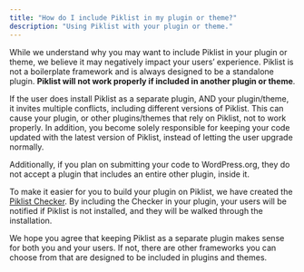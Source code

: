 ```yaml
---
title: "How do I include Piklist in my plugin or theme?"
description: "Using Piklist with your plugin or theme."
---
```


While we understand why you may want to include Piklist in your plugin or theme, we believe it may negatively impact your users’ experience. Piklist is not a boilerplate framework and is always designed to be a standalone plugin. **Piklist will not work properly if included in another plugin or theme**.

If the user does install Piklist as a separate plugin, AND your plugin/theme, it invites multiple conflicts, including different versions of Piklist. This can cause your plugin, or other plugins/themes that rely on Piklist, not to work properly. In addition, you become solely responsible for keeping your code updated with the latest version of Piklist, instead of letting the user upgrade normally.

Additionally, if you plan on submitting your code to WordPress.org, they do not accept a plugin that includes an entire other plugin, inside it.

To make it easier for you to build your plugin on Piklist, we have created the [Piklist Checker](/getting-started/piklist-checker/). By including the Checker in your plugin, your users will be notified if Piklist is not installed, and they will be walked through the installation.

We hope you agree that keeping Piklist as a separate plugin makes sense for both you and your users. If not, there are other frameworks you can choose from that are designed to be included in plugins and themes.
